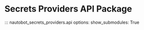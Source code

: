 # Secrets Providers API Package

::: nautobot_secrets_providers.api
    options:
        show_submodules: True
